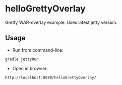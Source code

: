 # helloGrettyOverlay

Gretty WAR-overlay example. Uses latest jetty version.

## Usage

- Run from command-line:

```
gradle jettyRun
```

- Open in browser:

```
http://localhost:8080/helloGrettyOverlay/
```
